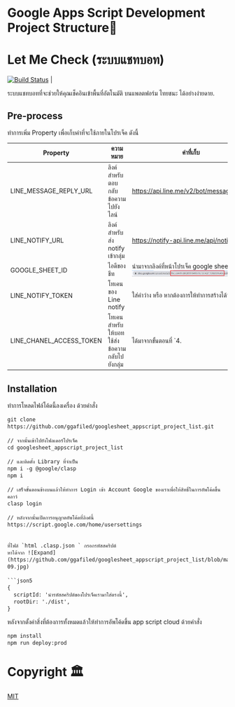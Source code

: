 # Google Apps Script Development Project Structure💯

# Let Me Check (ระบบแชทบอท)

[![Build Status](https://travis-ci.org/joemccann/dillinger.svg?branch=master)](https://travis-ci.org/joemccann/dillinger) |

ระบบแชทบอทที่จะช่วยให้คุณเช็คอินเข้าพื้นที่อัตโนมัติ บนแพลตฟอร์ม ไทยชนะ ได้อย่างง่ายดาย.

## Pre-process

ทำการเพิ่ม Property เพื่อเก็บค่าที่จะใช้ภายในโปรเจ็ค ดังนี้

| Property                 | ความหมาย                                     | ค่าที่เก็บ                                                                                                                                       |
| ------------------------ | -------------------------------------------- | ------------------------------------------------------------------------------------------------------------------------------------------------ |
| LINE_MESSAGE_REPLY_URL   | ลิงค์สำหรับตอบกลับข้อความไปยังไลน์           | https://api.line.me/v2/bot/message/reply                                                                                                         |
| LINE_NOTIFY_URL          | ลิงค์สำหรับส่ง notify เข้ากลุ่ม              | https://notify-api.line.me/api/notify                                                                                                            |
| GOOGLE_SHEET_ID          | ไอดีของชีท                                   | นำมาจากลิงค์ที่หน้าโปรเจ็ค google sheet <img src="https://github.com/ggafiled/googlesheet_appscript_project_list/blob/master/img/expand-08.jpg"> |
| LINE_NOTIFY_TOKEN        | โทเคนของ Line notify                         | ใส่ค่าว่าง หรือ หากต้องการให้ทำการสร้างได้จาก [ลิงค์นี้](https://notify-bot.line.me/th/)                                                         |
| LINE_CHANEL_ACCESS_TOKEN | โทเคนสำหรับให้บอทใช้ส่งข้อความกลับไปยังกลุ่ม | ได้มาจากขั้นตอนที่ `4.                                                                                                                           |

## Installation

ทำการโหลดไฟล์โค้ดนี้ลงเครื่อง ด้วยคำสั่ง

````node
git clone https://github.com/ggafiled/googlesheet_appscript_project_list.git

// จากนั้นเข้าไปยังโฟลเดอร์โปรเจ็ค
cd googlesheet_appscript_project_list

// และติดตั้ง Library ที่จำเป็น
npm i -g @google/clasp
npm i

// เสร็จขั้นตอนข้างบนแล้วให้ทำการ Login เข้า Account Google ของเราเพื่อให้สิทธิ์ในการอัพโค้ดขึ้นคลาว์
clasp login

// หลังจากนั้นเปิดการอนุญาตอัพโค้ดที่ลิงค์นี้
https://script.google.com/home/usersettings


ที่ไฟล์ `html .clasp.json ` กรอกรหัสสคริปต์
หาได้จาก ![Expand](https://github.com/ggafiled/googlesheet_appscript_project_list/blob/master/img/expand-09.jpg)

```json5
{
  scriptId: 'นำรหัสสคริปต์ของโปรเจ็คเรามาใส่ตรงนี้',
  rootDir: './dist',
}
````

หลังจากตั้งค่าสิ่งที่ต้องการทั้งหมดแล้วให้ทำการอัพโค้ดขึ้น app script cloud ด้วยคำสั่ง

```node
npm install
npm run deploy:prod

```

# Copyright 🏛

[MIT](https://choosealicense.com/licenses/mit/)
